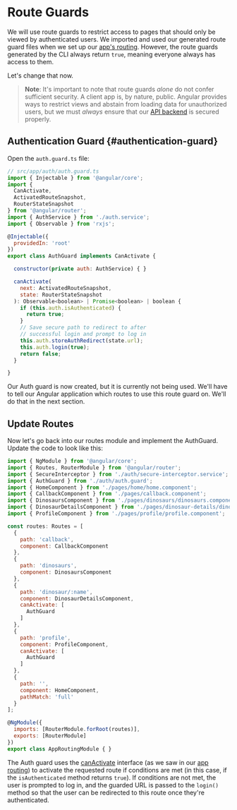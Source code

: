 # Route Guards

We will use route guards to restrict access to pages that should only be viewed by authenticated users. We imported and used our generated route guard files when we set up our [app's routing](/modules-and-routing.md#app-routes). However, the route guards generated by the CLI always return `true`, meaning everyone always has access to them.

Let's change that now.

> **Note**: It's important to note that route guards _alone_ do not confer sufficient security. A client app is, by nature, public. Angular provides ways to restrict views and abstain from loading data for unauthorized users, but we must _always_ ensure that our [API backend](/node-api.md) is secured properly.

## Authentication Guard {#authentication-guard}

Open the `auth.guard.ts` file:

```js
// src/app/auth/auth.guard.ts
import { Injectable } from '@angular/core';
import {
  CanActivate,
  ActivatedRouteSnapshot,
  RouterStateSnapshot
} from '@angular/router';
import { AuthService } from './auth.service';
import { Observable } from 'rxjs';

@Injectable({
  providedIn: 'root'
})
export class AuthGuard implements CanActivate {

  constructor(private auth: AuthService) { }

  canActivate(
    next: ActivatedRouteSnapshot,
    state: RouterStateSnapshot
  ): Observable<boolean> | Promise<boolean> | boolean {
    if (this.auth.isAuthenticated) {
      return true;
    }
    // Save secure path to redirect to after
    // successful login and prompt to log in
    this.auth.storeAuthRedirect(state.url);
    this.auth.login(true);
    return false;
  }

}
```

Our Auth guard is now created, but it is currently not being used. We'll have to tell our Angular application which routes to use this route guard on. We'll do that in the next section.

## Update Routes

Now let's go back into our routes module and implement the AuthGuard. Update the code to look like this:

```js
import { NgModule } from '@angular/core';
import { Routes, RouterModule } from '@angular/router';
import { SecureInterceptor } from './auth/secure-interceptor.service';
import { AuthGuard } from './auth/auth.guard';
import { HomeComponent } from './pages/home/home.component';
import { CallbackComponent } from './pages/callback.component';
import { DinosaursComponent } from './pages/dinosaurs/dinosaurs.component';
import { DinosaurDetailsComponent } from './pages/dinosaur-details/dinosaur-details.component';
import { ProfileComponent } from './pages/profile/profile.component';

const routes: Routes = [
  {
    path: 'callback',
    component: CallbackComponent
  },
  {
    path: 'dinosaurs',
    component: DinosaursComponent
  },
  {
    path: 'dinosaur/:name',
    component: DinosaurDetailsComponent,
    canActivate: [
      AuthGuard
    ]
  },
  {
    path: 'profile',
    component: ProfileComponent,
    canActivate: [
      AuthGuard
    ]
  },
  {
    path: '',
    component: HomeComponent,
    pathMatch: 'full'
  }
];

@NgModule({
  imports: [RouterModule.forRoot(routes)],
  exports: [RouterModule]
})
export class AppRoutingModule { }
```

The Auth guard uses the [canActivate](https://angular.io/api/router/CanActivate) interface \(as we saw in our [app routing](/modules-and-routing.md#app-routes)\) to activate the requested route if conditions are met \(in this case, if the `isAuthenticated` method returns `true`\). If conditions are not met, the user is prompted to log in, and the guarded URL is passed to the `login()` method so that the user can be redirected to this route once they're authenticated.
